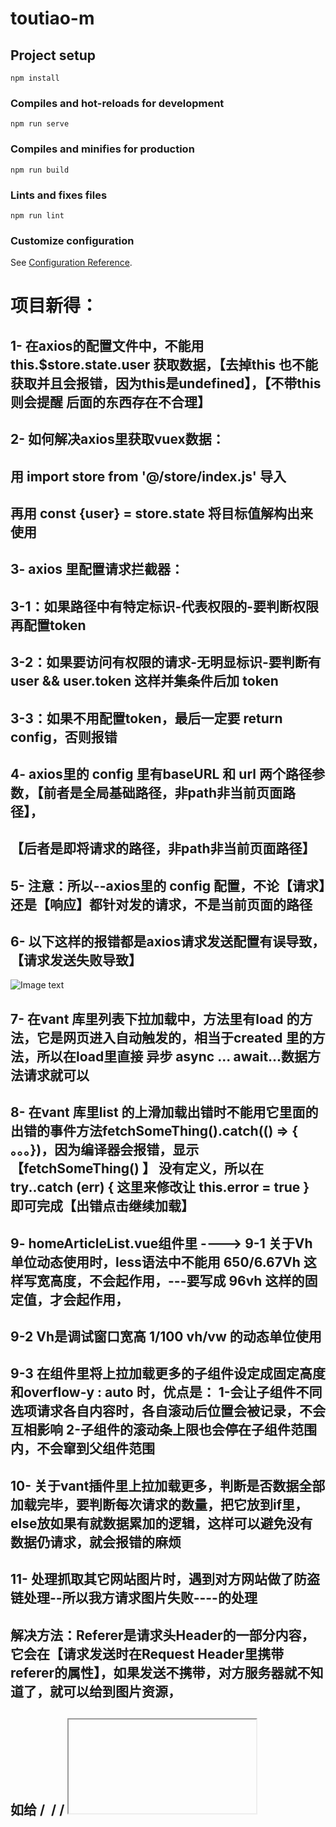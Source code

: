 # toutiao-m
## Project setup
```
npm install
```
### Compiles and hot-reloads for development
```
npm run serve
```
### Compiles and minifies for production
```
npm run build
```
### Lints and fixes files
```
npm run lint
```
### Customize configuration
See [Configuration Reference](https://cli.vuejs.org/config/).

# 项目新得：
## 1- 在axios的配置文件中，不能用this.$store.state.user 获取数据，【去掉this 也不能获取并且会报错，因为this是undefined】，【不带this则会提醒 后面的东西存在不合理】
## 2- 如何解决axios里获取vuex数据：
## 用 import store from '@/store/index.js'  导入
## 再用 const {user} = store.state  将目标值解构出来使用
## 3- axios 里配置请求拦截器：
##   3-1：如果路径中有特定标识-代表权限的-要判断权限再配置token
##   3-2：如果要访问有权限的请求-无明显标识-要判断有user && user.token 这样并集条件后加 token
##   3-3：如果不用配置token，最后一定要 return config，否则报错
## 4- axios里的 config 里有baseURL 和 url 两个路径参数，【前者是全局基础路径，非path非当前页面路径】，
##   【后者是即将请求的路径，非path非当前页面路径】
## 5- 注意：所以--axios里的 config 配置，不论【请求】还是【响应】都针对发的请求，不是当前页面的路径
## 6- 以下这样的报错都是axios请求发送配置有误导致，【请求发送失败导致】
![Image text]('@/images/axios配置请求错误报告.jpg')
## 7- 在vant 库里列表下拉加载中，方法里有load 的方法，它是网页进入自动触发的，相当于created 里的方法，所以在load里直接 异步 async ... await...数据方法请求就可以
## 8- 在vant 库里list 的上滑加载出错时不能用它里面的出错的事件方法fetchSomeThing().catch(() => { 。。。})，因为编译器会报错，显示【fetchSomeThing() 】 没有定义，所以在try..catch (err) { 这里来修改让 this.error = true } 即可完成【出错点击继续加载】
## 9- homeArticleList.vue组件里 ---->  9-1 关于Vh 单位动态使用时，less语法中不能用 650/6.67Vh 这样写宽高度，不会起作用，---要写成 96vh 这样的固定值，才会起作用，
##    9-2 Vh是调试窗口宽高 1/100 vh/vw 的动态单位使用
##    9-3 在组件里将上拉加载更多的子组件设定成固定高度和overflow-y : auto 时，优点是： 1-会让子组件不同选项请求各自内容时，各自滚动后位置会被记录，不会互相影响  2-子组件的滚动条上限也会停在子组件范围内，不会窜到父组件范围  
## 10- 关于vant插件里上拉加载更多，判断是否数据全部加载完毕，要判断每次请求的数量，把它放到if里，else放如果有就数据累加的逻辑，这样可以避免没有数据仍请求，就会报错的麻烦
## 11- 处理抓取其它网站图片时，遇到对方网站做了防盗链处理--所以我方请求图片失败----的处理
##     解决方法：Referer是请求头Header的一部分内容，它会在【请求发送时在Request Header里携带 referer的属性】，如果发送不携带，对方服务器就不知道了，就可以给到图片资源，
##    如给 <a> / <image> / <link> / <iframe> / <script> 等标签内加一个属性--->  <img src='' referrerPolicy="no-referrer" >即可去掉并请求资源
##     方法2：  也可以给html 页面头中添加此属性，表示此页面里所有的请求不携带
##    <meta name="referrer" content="no-referrer">
##   【注意】：强防盗链时---此方法有时是不行的
## 12- 在子组件中如果申请获使用了【全局过滤器、全局指令】等类似工具，（提示： vue是可以在每个组件里都可导入并使用的）--【最后还要将此工具所在的组件--导入到 main.js 文件里】，这才完成了全局挂载的操作

